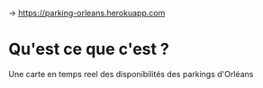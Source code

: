 -> https://parking-orleans.herokuapp.com

# Qu'est ce que c'est ?

Une carte en temps reel des disponibilités des parkings d'Orléans

